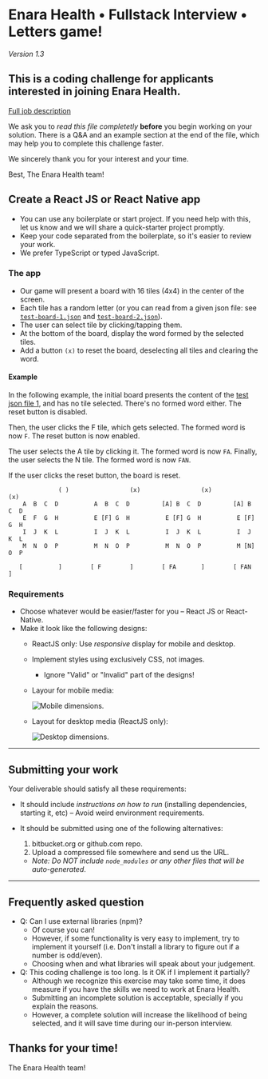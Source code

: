 # Enara Health • Fullstack Interview • Letters game!

*Version 1.3*

## This is a coding challenge for applicants interested in joining Enara Health.

[Full job description](https://www.getonbrd.com/jobs/frontend-react-rn-developer-enara-health-sv-ny-scl-remote)

We ask you to *read this file completetly* **before** you begin working on your solution. 
There is a Q&A and an example section at the end of the file, which may help you to complete this challenge faster.

We sincerely thank you for your interest and your time.

Best, 
The Enara Health team!

## Create a React JS or React Native app

- You can use any boilerplate or start project. If you need help with this, let us know and we will share a quick-starter project promptly.
- Keep your code separated from the boilerplate, so it's easier to review your work.
- We prefer TypeScript or typed JavaScript.

### The app

- Our game will present a board with 16 tiles (4x4) in the center of the screen.
- Each tile has a random letter (or you can read from a given json file: see [`test-board-1.json`](files/test-board-1.json) and [`test-board-2.json`](files/test-board-2.json)).
- The user can select tile by clicking/tapping them.
- At the bottom of the board, display the word formed by the selected tiles.
- Add a button `(x)` to reset the board, deselecting all tiles and clearing the word.

#### Example

In the following example, the initial board presents the content of the [test json file 1](files/test-board-1.json), and has no tile selected. There's no formed word either. The reset button is disabled.

Then, the user clicks the F tile, which gets selected. The formed word is now `F`. The reset button is now enabled.

The user selects the A tile by clicking it. The formed word is now `FA`. Finally, the user selects the N tile. The formed word is now `FAN`.

If the user clicks the reset button, the board is reset.

```
              ( )                 (x)                 (x)                 (x)
    A  B  C  D          A  B  C  D         [A] B  C  D         [A] B  C  D
    E  F  G  H          E [F] G  H          E [F] G  H          E [F] G  H
    I  J  K  L          I  J  K  L          I  J  K  L          I  J  K  L
    M  N  O  P          M  N  O  P          M  N  O  P          M [N] O  P
            
   [          ]        [ F        ]        [ FA       ]        [ FAN      ]
```

### Requirements

- Choose whatever would be easier/faster for you – React JS or React-Native.
- Make it look like the following designs:
	- ReactJS only: Use *responsive* display for mobile and desktop.
	
	- Implement styles using exclusively CSS, not images.

        - Ignore "Valid" or "Invalid" part of the designs!

	- Layour for mobile media:

		![Mobile dimensions.](./files/mobile.png)

	- Layout for desktop media (ReactJS only):

		![Desktop dimensions.](./files/desktop.png)
		
---

## Submitting your work 

Your deliverable should satisfy all these requirements:

- It should include *instructions on how to run* (installing dependencies, starting it, etc) – Avoid weird environment requirements.

- It should be submitted using one of the following alternatives:
    1. bitbucket.org or github.com repo.
    1. Upload a compressed file somewhere and send us the URL.
    - *Note: Do NOT include `node_modules` or any other files that will be auto-generated*.

---

## Frequently asked question

- Q: Can I use external libraries (npm)?
    - Of course you can!
    - However, if some functionality is very easy to implement, try to implement it yourself (i.e. Don't install a library to figure out if a number is odd/even).
    - Choosing when and what libraries will speak about your judgement.
- Q: This coding challenge is too long. Is it OK if I implement it partially?
    - Although we recognize this exercise may take some time, it does measure if you have the skills we need to work at Enara Health.
    - Submitting an incomplete solution is acceptable, specially if you explain the reasons. 
    - However, a complete solution will increase the likelihood of being selected, and it will save time during our in-person interview. 


## Thanks for your time!
The Enara Health team!
